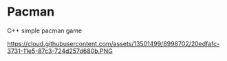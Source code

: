 # Pacman
C++ simple pacman game

https://cloud.githubusercontent.com/assets/13501499/8998702/20edfafc-3731-11e5-87c3-724d257d680b.PNG
